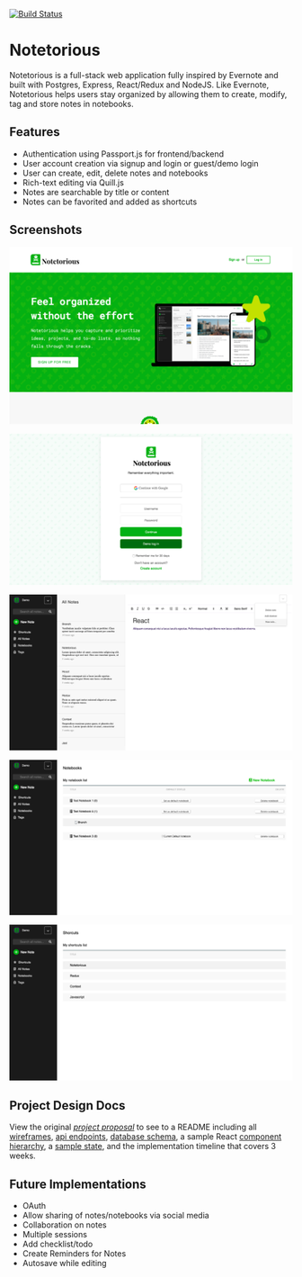 [![Build Status](https://travis-ci.org/SurgamSurgam/Notetorious-BE.svg?branch=master)](https://travis-ci.org/SurgamSurgam/Notetorious-BE)

# Notetorious

Notetorious is a full-stack web application fully inspired by Evernote and built with Postgres, Express, React/Redux and NodeJS. Like Evernote, Notetorious helps users stay organized by allowing them to create, modify, tag and store notes in notebooks.

## Features

- Authentication using Passport.js for frontend/backend
- User account creation via signup and login or guest/demo login
- User can create, edit, delete notes and notebooks
- Rich-text editing via Quill.js
- Notes are searchable by title or content
- Notes can be favorited and added as shortcuts

## Screenshots

![Notetorious](./docs/images/notetorious-landing-page.png "landing")

![Notetorious](./docs/images/notetorious-login-page.png "login")

![Notetorious](./docs/images/notetorious-all-notes-page.png "all notes")

![Notetorious](./docs/images/notetorious-notebooks-page.png "notebooks")

![Notetorious](./docs/images/notetorious-shortcuts-page.png "shortcuts")

## Project Design Docs

View the original _[project proposal](./original-readme.md)_ to see to a README including all [wireframes](./wireframes), [api endpoints](./api-endpoints.md), [database schema](./schema.md), a sample React [component hierarchy](./component-hierarchy.md), a [sample state](./sample-state.md), and the implementation timeline that covers 3 weeks.

## Future Implementations

- OAuth
- Allow sharing of notes/notebooks via social media
- Collaboration on notes
- Multiple sessions
- Add checklist/todo
- Create Reminders for Notes
- Autosave while editing
